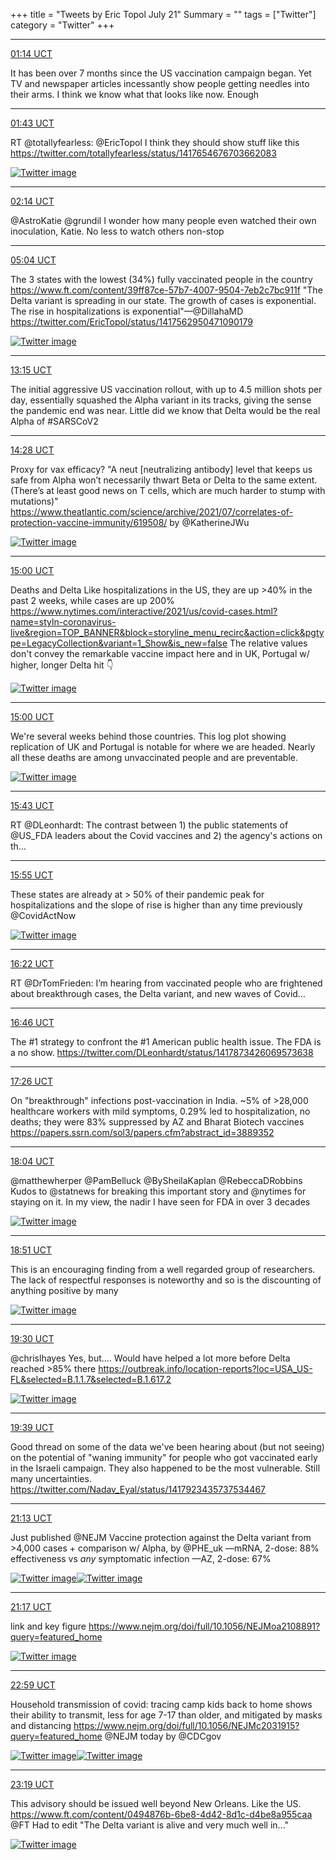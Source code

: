 +++
title = "Tweets by Eric Topol July 21"
Summary = ""
tags = ["Twitter"]
category = "Twitter"
+++


---

<a href="https://twitter.com/erictopol/status/1417654186930425860" target="_blank" rel="noreferer">01:14 UCT</a>

It has been over 7 months since the US vaccination campaign began. Yet TV and newspaper articles incessantly show people getting needles into their arms. I think we know what that looks like now. Enough



---

<a href="https://twitter.com/erictopol/status/1417661401045225475" target="_blank" rel="noreferer">01:43 UCT</a>

RT @totallyfearless: @EricTopol I think they should show stuff like this https://twitter.com/totallyfearless/status/1417654676703662083

<a href="E6yFaE8WUAoI4Ea.jpg"  ><img src="E6yFaE8WUAoI4Ea.jpg" alt="Twitter image" ></img></a>

---

<a href="https://twitter.com/erictopol/status/1417669343588929537" target="_blank" rel="noreferer">02:14 UCT</a>

@AstroKatie @grundil I wonder how many people even watched their own inoculation, Katie.  No less to watch others non-stop



---

<a href="https://twitter.com/erictopol/status/1417712075791421441" target="_blank" rel="noreferer">05:04 UCT</a>

The 3 states with the lowest (34%) fully vaccinated people in the country https://www.ft.com/content/39ff87ce-57b7-4007-9504-7eb2c7bc911f
"The Delta variant is spreading in our state. The growth of cases is exponential. The rise in hospitalizations is exponential"—@DillahaMD
https://twitter.com/EricTopol/status/1417562950471090179 

<a href="E6y5nJPVoAY7n5h.jpg"  ><img src="E6y5nJPVoAY7n5h.jpg" alt="Twitter image" ></img></a>

---

<a href="https://twitter.com/erictopol/status/1417835595435450371" target="_blank" rel="noreferer">13:15 UCT</a>

The initial aggressive US vaccination rollout, with up to 4.5 million shots per day, essentially squashed the Alpha variant in its tracks, giving the sense the pandemic end was near. 
Little did we know that Delta would be the real Alpha of #SARSCoV2



---

<a href="https://twitter.com/erictopol/status/1417854010451628040" target="_blank" rel="noreferer">14:28 UCT</a>

Proxy for vax efficacy?
"A neut [neutralizing antibody] level that keeps us safe from Alpha won’t necessarily thwart Beta or Delta to the same extent. (There’s at least good news on T cells, which are much harder to stump with mutations)"
https://www.theatlantic.com/science/archive/2021/07/correlates-of-protection-vaccine-immunity/619508/ by @KatherineJWu 

<a href="E606Z_XVIAU8uVY.jpg"  ><img src="E606Z_XVIAU8uVY.jpg" alt="Twitter image" ></img></a>

---

<a href="https://twitter.com/erictopol/status/1417862154305216525" target="_blank" rel="noreferer">15:00 UCT</a>

Deaths and Delta
Like hospitalizations in the US, they are up &gt;40% in the past 2 weeks, while cases are up 200% https://www.nytimes.com/interactive/2021/us/covid-cases.html?name=styln-coronavirus-live&region=TOP_BANNER&block=storyline_menu_recirc&action=click&pgtype=LegacyCollection&variant=1_Show&is_new=false
The relative values don't convey the remarkable vaccine impact here and in UK, Portugal w/ higher, longer Delta hit 👇 

<a href="E60-2O3VkAgRtOO.jpg"  ><img src="E60-2O3VkAgRtOO.jpg" alt="Twitter image" ></img></a>

---

<a href="https://twitter.com/erictopol/status/1417862158931546114" target="_blank" rel="noreferer">15:00 UCT</a>

We're several weeks behind those countries. This log plot showing replication of UK and Portugal is notable for where we are headed. Nearly all these deaths are among unvaccinated people and are preventable. 

<a href="E61Au7RVgAAWK73.jpg"  ><img src="E61Au7RVgAAWK73.jpg" alt="Twitter image" ></img></a>

---

<a href="https://twitter.com/erictopol/status/1417872882412056582" target="_blank" rel="noreferer">15:43 UCT</a>

RT @DLeonhardt: The contrast between 1) the public statements of @US_FDA leaders about the Covid vaccines and 2) the agency's actions on th…



---

<a href="https://twitter.com/erictopol/status/1417875825060311040" target="_blank" rel="noreferer">15:55 UCT</a>

These states are already at &gt; 50% of their pandemic peak for hospitalizations and the slope of rise is higher than any time previously 
@CovidActNow 

<a href="E61OMI1VgAIB3BS.jpg"  ><img src="E61OMI1VgAIB3BS.jpg" alt="Twitter image" ></img></a>

---

<a href="https://twitter.com/erictopol/status/1417882807737622535" target="_blank" rel="noreferer">16:22 UCT</a>

RT @DrTomFrieden: I’m hearing from vaccinated people who are frightened about breakthrough cases, the Delta variant, and new waves of Covid…



---

<a href="https://twitter.com/erictopol/status/1417888702735413251" target="_blank" rel="noreferer">16:46 UCT</a>

The #1 strategy to confront the #1 American public health issue. The FDA is a no show. https://twitter.com/DLeonhardt/status/1417873426069573638



---

<a href="https://twitter.com/erictopol/status/1417898752698814464" target="_blank" rel="noreferer">17:26 UCT</a>

On "breakthrough" infections post-vaccination in India.
 ~5% of &gt;28,000 healthcare workers with mild symptoms, 0.29% led to hospitalization, no deaths; they were 83% suppressed by AZ and Bharat Biotech vaccines
https://papers.ssrn.com/sol3/papers.cfm?abstract_id=3889352



---

<a href="https://twitter.com/erictopol/status/1417908439217446912" target="_blank" rel="noreferer">18:04 UCT</a>

@matthewherper @PamBelluck @BySheilaKaplan @RebeccaDRobbins Kudos to @statnews for breaking this important story and @nytimes for staying on it. In my view, the nadir I have seen for FDA in over 3 decades 

<a href="E61r_U4UUAA5Ik2.jpg"  ><img src="E61r_U4UUAA5Ik2.jpg" alt="Twitter image" ></img></a>

---

<a href="https://twitter.com/erictopol/status/1417920130030333954" target="_blank" rel="noreferer">18:51 UCT</a>

This is an encouraging finding from a well regarded group of researchers. The lack of respectful responses is noteworthy and so is the discounting of anything positive by many 

<a href="E611kmUVkAA1-c2.jpg"  ><img src="E611kmUVkAA1-c2.jpg" alt="Twitter image" ></img></a>

---

<a href="https://twitter.com/erictopol/status/1417929984207769600" target="_blank" rel="noreferer">19:30 UCT</a>

@chrislhayes Yes, but....
Would have helped a lot more before Delta reached &gt;85% there
https://outbreak.info/location-reports?loc=USA_US-FL&selected=B.1.1.7&selected=B.1.617.2 

<a href="E61_snDUcAAoPN9.jpg"  ><img src="E61_snDUcAAoPN9.jpg" alt="Twitter image" ></img></a>

---

<a href="https://twitter.com/erictopol/status/1417932158065254401" target="_blank" rel="noreferer">19:39 UCT</a>

Good thread on some of the data we've been hearing about (but not seeing) on the potential of "waning immunity" for people who got vaccinated early in the Israeli campaign. They also happened to be the most vulnerable. 
Still many uncertainties. https://twitter.com/Nadav_Eyal/status/1417923435737534467



---

<a href="https://twitter.com/erictopol/status/1417955897087725569" target="_blank" rel="noreferer">21:13 UCT</a>

Just published @NEJM 
Vaccine protection against the Delta variant from &gt;4,000 cases + comparison w/ Alpha, by @PHE_uk 
—mRNA, 2-dose: 88% effectiveness vs *any* symptomatic infection
—AZ, 2-dose: 67% 

<a href="E62OE-4UYAASgA4.jpg"  ><img src="E62OE-4UYAASgA4.jpg" alt="Twitter image" ></img></a><a href="E62PRckVIAAtPEq.jpg"  ><img src="E62PRckVIAAtPEq.jpg" alt="Twitter image" ></img></a>

---

<a href="https://twitter.com/erictopol/status/1417956870283661312" target="_blank" rel="noreferer">21:17 UCT</a>

link and key figure
https://www.nejm.org/doi/full/10.1056/NEJMoa2108891?query=featured_home 

<a href="E62YMatVEAA_G4C.jpg"  ><img src="E62YMatVEAA_G4C.jpg" alt="Twitter image" ></img></a>

---

<a href="https://twitter.com/erictopol/status/1417982497476911107" target="_blank" rel="noreferer">22:59 UCT</a>

Household transmission of covid: tracing camp kids back to home shows their ability to transmit, less for age 7-17 than older, and mitigated by masks and distancing
https://www.nejm.org/doi/full/10.1056/NEJMc2031915?query=featured_home @NEJM today by @CDCgov 

<a href="E62vXW1VUAITeMi.jpg"  ><img src="E62vXW1VUAITeMi.jpg" alt="Twitter image" ></img></a><a href="E62vZAgUcAMCLaq.jpg"  ><img src="E62vZAgUcAMCLaq.jpg" alt="Twitter image" ></img></a>

---

<a href="https://twitter.com/erictopol/status/1417987504628584454" target="_blank" rel="noreferer">23:19 UCT</a>

This advisory should be issued well beyond New Orleans. Like the US. https://www.ft.com/content/0494876b-6be8-4d42-8d1c-d4be8a955caa @FT 
Had to edit "The Delta variant is alive and very much well in..." 

<a href="E62zv-sVcAUzLdf.jpg"  ><img src="E62zv-sVcAUzLdf.jpg" alt="Twitter image" ></img></a>